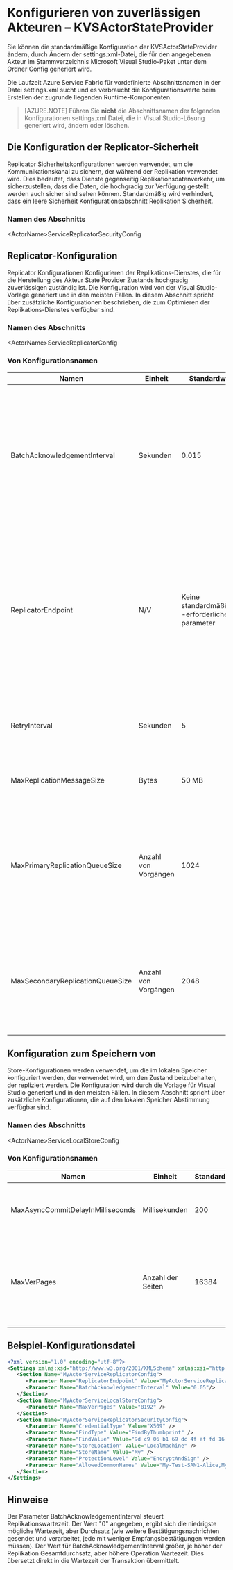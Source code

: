 <properties
   pageTitle="Übersicht über die Konfiguration von Azure Service Fabric zuverlässigen Akteuren KVSActorStateProvider | Microsoft Azure"
   description="Lernen Sie Azure Service Fabric dynamische Akteuren vom Typ KVSActorStateProvider konfigurieren."
   services="Service-Fabric"
   documentationCenter=".net"
   authors="sumukhs"
   manager="timlt"
   editor=""/>

<tags
   ms.service="Service-Fabric"
   ms.devlang="dotnet"
   ms.topic="article"
   ms.tgt_pltfrm="NA"
   ms.workload="NA"
   ms.date="09/20/2016"
   ms.author="sumukhs"/>

# <a name="configuring-reliable-actors--kvsactorstateprovider"></a>Konfigurieren von zuverlässigen Akteuren – KVSActorStateProvider
Sie können die standardmäßige Konfiguration der KVSActorStateProvider ändern, durch Ändern der settings.xml-Datei, die für den angegebenen Akteur im Stammverzeichnis Microsoft Visual Studio-Paket unter dem Ordner Config generiert wird.

Die Laufzeit Azure Service Fabric für vordefinierte Abschnittsnamen in der Datei settings.xml sucht und es verbraucht die Konfigurationswerte beim Erstellen der zugrunde liegenden Runtime-Komponenten.

>[AZURE.NOTE] Führen Sie **nicht** die Abschnittsnamen der folgenden Konfigurationen settings.xml Datei, die in Visual Studio-Lösung generiert wird, ändern oder löschen.

## <a name="replicator-security-configuration"></a>Die Konfiguration der Replicator-Sicherheit
Replicator Sicherheitskonfigurationen werden verwendet, um die Kommunikationskanal zu sichern, der während der Replikation verwendet wird. Dies bedeutet, dass Dienste gegenseitig Replikationsdatenverkehr, um sicherzustellen, dass die Daten, die hochgradig zur Verfügung gestellt werden auch sicher sind sehen können.
Standardmäßig wird verhindert, dass ein leere Sicherheit Konfigurationsabschnitt Replikation Sicherheit.

### <a name="section-name"></a>Namen des Abschnitts
&lt;ActorName&gt;ServiceReplicatorSecurityConfig

## <a name="replicator-configuration"></a>Replicator-Konfiguration
Replicator Konfigurationen Konfigurieren der Replikations-Dienstes, die für die Herstellung des Akteur State Provider Zustands hochgradig zuverlässigen zuständig ist.
Die Konfiguration wird von der Visual Studio-Vorlage generiert und in den meisten Fällen. In diesem Abschnitt spricht über zusätzliche Konfigurationen beschrieben, die zum Optimieren der Replikations-Dienstes verfügbar sind.

### <a name="section-name"></a>Namen des Abschnitts
&lt;ActorName&gt;ServiceReplicatorConfig

### <a name="configuration-names"></a>Von Konfigurationsnamen

|Namen|Einheit|Standardwert|Hinweise|
|----|----|-------------|-------|
|BatchAcknowledgementInterval|Sekunden|0.015|Zeitraum, für den Hintergrund der Replikations-Dienstes bei der sekundäre wartet nach Erhalt eines Vorgangs vor dem Senden eine Bestätigung mit dem primären. Alle anderen Empfangsbestätigungen für Vorgänge, die innerhalb dieses Zeitraums verarbeitet gesendet werden, werden als eine Antwort gesendet.|
|ReplicatorEndpoint|N/V|Keine standardmäßigen--erforderliche parameter|Legen Sie die IP-Adresse und den Port, die der primären/sekundären Replikations-Dienstes zur Kommunikation mit anderen Replikatoren in der Replikation verwendet wird. Dies sollte einen TCP-Ressource Endpunkt in Servicemanifests verwiesen werden. Finden Sie in [Service Manifestressourcen](service-fabric-service-manifest-resources.md) Weitere Informationen zum Definieren von Endpunkt Ressourcen in der Servicemanifest. |
|RetryInterval|Sekunden|5|Zeitraum, nach dem der Replikations-Dienstes eine Nachricht erneut übermittelt, wenn sie nicht über eine Bestätigung für einen Vorgang erhält.|
|MaxReplicationMessageSize|Bytes|50 MB|Maximale Größe von Replikationsdaten, die in einer einzelnen Nachricht übertragen werden können.|
|MaxPrimaryReplicationQueueSize|Anzahl von Vorgängen|1024|Maximale Anzahl von Vorgängen in der primären Warteschlange. Ein Vorgang ist frei, nachdem der primären Replikations-Dienstes von allen der sekundären Vervielfältigern eine Bestätigung erhalten. Dieser Wert muss größer als 64 und eine Potenz von 2 sein.|
|MaxSecondaryReplicationQueueSize|Anzahl von Vorgängen|2048|Maximale Anzahl von Vorgängen in der Warteschlange sekundäre. Ein Vorgang ist nach dem vornehmen Zustand hochgradig verfügbar bis Beibehaltung freigegeben. Dieser Wert muss größer als 64 und eine Potenz von 2 sein.|

## <a name="store-configuration"></a>Konfiguration zum Speichern von
Store-Konfigurationen werden verwendet, um die im lokalen Speicher konfiguriert werden, der verwendet wird, um den Zustand beizubehalten, der repliziert werden.
Die Konfiguration wird durch die Vorlage für Visual Studio generiert und in den meisten Fällen. In diesem Abschnitt spricht über zusätzliche Konfigurationen, die auf den lokalen Speicher Abstimmung verfügbar sind.

### <a name="section-name"></a>Namen des Abschnitts
&lt;ActorName&gt;ServiceLocalStoreConfig

### <a name="configuration-names"></a>Von Konfigurationsnamen

|Namen|Einheit|Standardwert|Hinweise|
|----|----|-------------|-------|
|MaxAsyncCommitDelayInMilliseconds|Millisekunden|200|Legt die maximale Batchverarbeitung Intervall für dauerhaften lokalen Speicher Commit an.|
|MaxVerPages|Anzahl der Seiten|16384|Speichern Sie die maximale Anzahl von Version Seiten in die lokale Datenbank ein. Es bestimmt die maximale Anzahl von ausstehenden Transaktionen.|

## <a name="sample-configuration-file"></a>Beispiel-Konfigurationsdatei

```xml
<?xml version="1.0" encoding="utf-8"?>
<Settings xmlns:xsd="http://www.w3.org/2001/XMLSchema" xmlns:xsi="http://www.w3.org/2001/XMLSchema-instance" xmlns="http://schemas.microsoft.com/2011/01/fabric">
   <Section Name="MyActorServiceReplicatorConfig">
      <Parameter Name="ReplicatorEndpoint" Value="MyActorServiceReplicatorEndpoint" />
      <Parameter Name="BatchAcknowledgementInterval" Value="0.05"/>
   </Section>
   <Section Name="MyActorServiceLocalStoreConfig">
      <Parameter Name="MaxVerPages" Value="8192" />
   </Section>
   <Section Name="MyActorServiceReplicatorSecurityConfig">
      <Parameter Name="CredentialType" Value="X509" />
      <Parameter Name="FindType" Value="FindByThumbprint" />
      <Parameter Name="FindValue" Value="9d c9 06 b1 69 dc 4f af fd 16 97 ac 78 1e 80 67 90 74 9d 2f" />
      <Parameter Name="StoreLocation" Value="LocalMachine" />
      <Parameter Name="StoreName" Value="My" />
      <Parameter Name="ProtectionLevel" Value="EncryptAndSign" />
      <Parameter Name="AllowedCommonNames" Value="My-Test-SAN1-Alice,My-Test-SAN1-Bob" />
   </Section>
</Settings>
```
## <a name="remarks"></a>Hinweise

Der Parameter BatchAcknowledgementInterval steuert Replikationswartezeit. Der Wert "0" angegeben, ergibt sich die niedrigste mögliche Wartezeit, aber Durchsatz (wie weitere Bestätigungsnachrichten gesendet und verarbeitet, jede mit weniger Empfangsbestätigungen werden müssen).
Der Wert für BatchAcknowledgementInterval größer, je höher der Replikation Gesamtdurchsatz, aber höhere Operation Wartezeit. Dies übersetzt direkt in die Wartezeit der Transaktion übermittelt.

